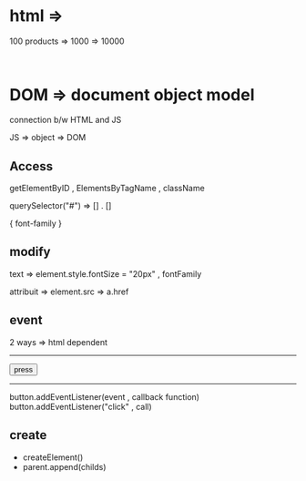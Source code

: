 # html => 

100 products => 1000 => 10000

<div>
  <h2></h2>
  <p></p>
  <img>
</div>

# DOM  => document object model

connection b/w HTML and JS

JS => object => DOM

## Access 
 getElementByID , ElementsByTagName , className

 querySelector("#") => [] . []

 {
    font-family
 }

## modify

text => element.style.fontSize = "20px" , fontFamily

attribuit => element.src
          => a.href

## event

<!-- click , change , -->

2 ways => html dependent

--------
<button  >press</button>

------

button.addEventListener(event , callback function)
button.addEventListener("click" , call)

## create

- createElement()
- parent.append(childs)

